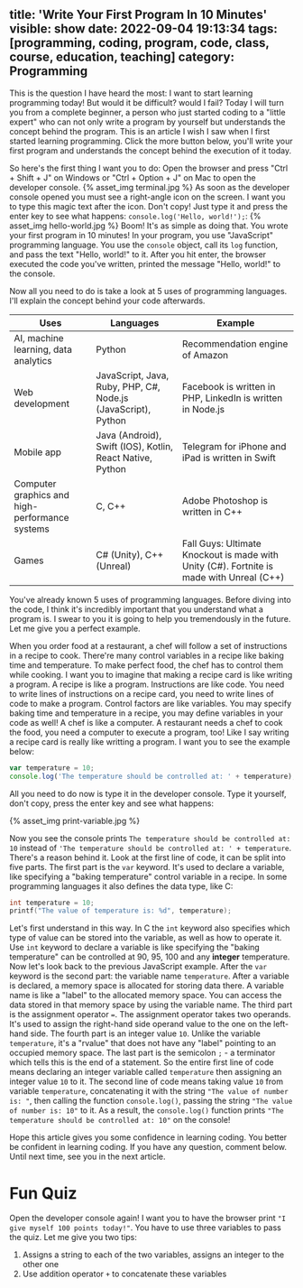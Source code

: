 title: 'Write Your First Program In 10 Minutes'
visible: show
date: 2022-09-04 19:13:34
tags: [programming, coding, program, code, class, course, education, teaching]
category: Programming
---

This is the question I have heard the most: I want to start learning programming today! But would it be difficult? would I fail? Today I will turn you from a complete beginner, a person who just started coding to a "little expert" who can not only write a program by yourself but understands the concept behind the program. This is an article I wish I saw when I first started learning programming. Click the more button below, you'll write your first program and understands the concept behind the execution of it today.

<!--more-->

So here's the first thing I want you to do: Open the browser and press "Ctrl + Shift + J" on Windows or "Ctrl + Option + J" on Mac to open the developer console.
{% asset_img terminal.jpg %}
As soon as the developer console opened you must see a right-angle icon on the screen. I want you to type this magic text after the icon. Don't copy! Just type it and press the enter key to see what happens: `console.log('Hello, world!');`: 
{% asset_img hello-world.jpg %}
Boom! It's as simple as doing that. You wrote your first program in 10 minutes! In your program, you use "JavaScript" programming language. You use the `console` object, call its `log` function, and pass the text "Hello, world!" to it. After you hit enter, the browser executed the code you've written, printed the message "Hello, world!" to the console.

Now all you need to do is take a look at 5 uses of programming languages. I'll explain the concept behind your code afterwards.

| Uses                                           | Languages                                                     | Example                                                                                  |
| ---------------------------------------------- | ------------------------------------------------------------- | ---------------------------------------------------------------------------------------- |
| AI, machine learning, data analytics           | Python                                                        | Recommendation engine of Amazon                                                          |
| Web development                                | JavaScript, Java, Ruby, PHP, C#, Node.js (JavaScript), Python | Facebook is written in PHP, LinkedIn is written in Node.js                               |
| Mobile app                                     | Java (Android), Swift (IOS), Kotlin, React Native, Python     | Telegram for iPhone and iPad is written in Swift                                         |
| Computer graphics and high-performance systems | C, C++                                                        | Adobe Photoshop is written in C++                                                        |
| Games                                          | C# (Unity), C++ (Unreal)                                      | Fall Guys: Ultimate Knockout is made with Unity (C#). Fortnite is made with Unreal (C++) |

You've already known 5 uses of programming languages. Before diving into the code, I think it's incredibly important that you understand what a program is. I swear to you it is going to help you tremendously in the future. Let me give you a perfect example.

When you order food at a restaurant, a chef will follow a set of instructions in a recipe to cook. There're many control variables in a recipe like baking time and temperature. To make perfect food, the chef has to control them while cooking. I want you to imagine that making a recipe card is like writing a program. A recipe is like a program. Instructions are like code. You need to write lines of instructions on a recipe card, you need to write lines of code to make a program. Control factors are like variables. You may specify baking time and temperature in a recipe, you may define variables in your code as well! A chef is like a computer. A restaurant needs a chef to cook the food, you need a computer to execute a program, too! Like I say writing a recipe card is really like writting a program. I want you to see the example below:
```javascript
var temperature = 10;
console.log('The temperature should be controlled at: ' + temperature);
```

All you need to do now is type it in the developer console. Type it yourself, don't copy, press the enter key and see what happens:

{% asset_img print-variable.jpg %}

Now you see the console prints `The temperature should be controlled at: 10` instead of `'The temperature should be controlled at: ' + temperature`. There's a reason behind it. Look at the first line of code, it can be split into five parts. The first part is the `var` keyword. It's used to declare a variable, like specifying a "baking temperature" control variable in a recipe. In some programming languages it also defines the data type, like C:
```c
int temperature = 10;
printf("The value of temperature is: %d", temperature);
```
Let's first understand in this way. In C the `int` keyword also specifies which type of value can be stored into the variable, as well as how to operate it. Use `int` keyword to declare a variable is like specifying the "baking temperature" can be controlled at 90, 95, 100 and any **integer** temperature. Now let's look back to the previous JavaScript example. After the `var` keyword is the second part: the variable name `temperature`. After a variable is declared, a memory space is allocated for storing data there. A variable name is like a "label" to the allocated memory space. You can access the data stored in that memory space by using the variable name. The third part is the assignment operator `=`. The assignment operator takes two operands. It's used to assign the right-hand side operand value to the one on the left-hand side. The fourth part is an integer value `10`. Unlike the variable `temperature`, it's a "rvalue" that does not have any "label" pointing to an occupied memory space. The last part is the semicolon `;` - a terminator which tells this is the end of a statement. So the entire first line of code means declaring an integer variable called `temperature` then assigning an integer value `10` to it. The second line of code means taking value `10` from variable `temperature`, concatenating it with the string `"The value of number is: "`, then calling the function `console.log()`, passing the string `"The value of number is: 10"` to it. As a result, the `console.log()` function prints `"The temperature should be controlled at: 10"` on the console!

Hope this article gives you some confidence in learning coding. You better be confident in learning coding. If you have any question, comment below. Until next time, see you in the next article.

# Fun Quiz
Open the developer console again! I want you to have the browser print `"I give myself 100 points today!"`. You have to use three variables to pass the quiz. Let me give you two tips:
1. Assigns a string to each of the two variables, assigns an integer to the other one
2. Use addition operator `+` to concatenate these variables
